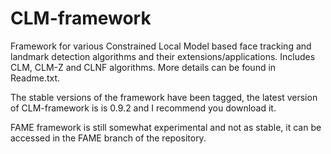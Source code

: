 CLM-framework
=============

Framework for various Constrained Local Model based face tracking and landmark detection algorithms and their extensions/applications. Includes CLM, CLM-Z and CLNF algorithms. More details can be found in Readme.txt.

The stable versions of the framework have been tagged, the latest version of CLM-framework is is 0.9.2 and I recommend you download it.

FAME framework is still somewhat experimental and not as stable, it can be accessed in the FAME branch of the repository.